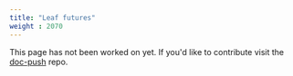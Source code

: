 ```yaml
---
title: "Leaf futures"
weight : 2070
---
```


This page has not been worked on yet. If you'd like to contribute visit the [doc-push]
repo.

[doc-push]: https://github.com/tokio-rs/doc-push
